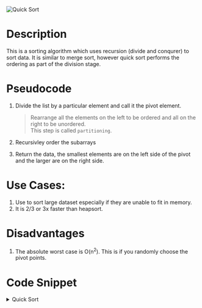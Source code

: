 

![Quick Sort](https://upload.wikimedia.org/wikipedia/commons/9/9c/Quicksort-example.gif "Quick Sort.")

# Description
This is a sorting algorithm which uses recursion (divide and conqurer) to sort data. It is similar to merge sort, however quick sort performs the ordering as part of the division stage.


# Pseudocode

1. Divide the list by a particular element and call it the pivot element. 
    > Rearrange all the elements on the left to be ordered and all on the right to be unordered. \
    > This step is called `partitioning`.

2. Recursivley order the subarrays
3. Return the data, the smallest elements are on the left side of the pivot and the larger are on the right side.

# Use Cases:
1. Use to sort large dataset especially if they are unable to fit in memory.
2. It is 2/3 or 3x faster than heapsort.

# Disadvantages

1. The absolute worst case is O(n<sup>2</sup>). This is if you randomly choose the pivot points. 







# Code Snippet


<details>
<summary>Quick Sort</summary>

<p>

```go

func main() {
  var arr =[]int{ 15, 3, 4, 5, 6, 19, 30 }

  quickSort(arr, 0, len(arr) - 1)
}

func quickSort(arr []int, low, high int) []int {
  //If the current element is less than the high
  if low < high {
    //Find the next pivot
    var pivot = partition(arr, low, high)

    //Perform quick sort on the left side (low -> pivot)
    arr = quickSort(arr, low, pivot -1)
    //Perform quick sor on the right side (pivot + 1  -> high)
    arr = quickSort(arr, pivot + 1, high)
  }

  return arr
}

//Partition does the dividing and the swapping in the same step.
func partition(arr []int, low, high) int {
  pivot := arr[high]
  i := low
  j = high

  for i < j {
    //If element is less than pivot (acceptable), move up to the next element
    for arr[i] <= pivot && i < high {
      i++
    } 

    //If element is more than pivot (acceptable), move down to the next element.
    for arr[j] > pivot && j > low {
      j--
    }

    //If there were elements found to be on the wrong side of the pivot, switch them
    if i < j {
      arr[i], arr[j] = arr[j], arr[i]
    }
  }
  
  //Update low to be the latest value
  arr[low] = arr[i]
  //Update high to be the pivot.
  arr[j] = pivot 

  //Return the last high element not in the list.
  return j
}

```
</p>
</details>
